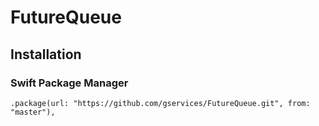 # FutureQueue

## Installation

### Swift Package Manager

```
.package(url: "https://github.com/gservices/FutureQueue.git", from: "master"),
```
